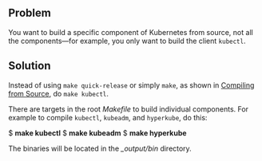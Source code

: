 ## Problem

You want to build a specific component of Kubernetes from source, not all the components—​for example, you only want to build the client `kubectl`.

## Solution

Instead of using `make quick-release` or simply `make`, as shown in [Compiling from Source](#compiling_source), do `make kubectl`.

There are targets in the root _Makefile_ to build individual components. For example to compile `kubectl`, `kubeadm`, and `hyperkube`, do this:

$ **make kubectl**
$ **make kubeadm**
$ **make hyperkube**

The binaries will be located in the _\_output/bin_ directory.